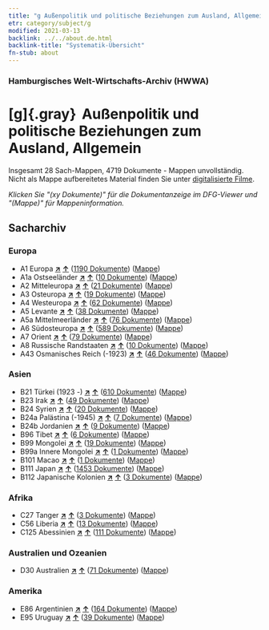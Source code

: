 ```yaml
---
title: "g Außenpolitik und politische Beziehungen zum Ausland, Allgemein"
etr: category/subject/g
modified: 2021-03-13
backlink: ../../about.de.html
backlink-title: "Systematik-Übersicht"
fn-stub: about
---
```


### Hamburgisches Welt-Wirtschafts-Archiv (HWWA)
# [g]{.gray}&#8201; Außenpolitik und politische Beziehungen zum Ausland, Allgemein&#160; 




Insgesamt 28 Sach-Mappen, 4719 Dokumente - Mappen unvollständig.
Nicht als Mappe aufbereitetes Material finden Sie unter [digitalisierte Filme](/film/h1_sh).

_Klicken Sie "(xy Dokumente)" für die Dokumentanzeige im DFG-Viewer und "(Mappe)" für Mappeninformation._

## Sacharchiv




### Europa

- A1 Europa [**&nearr;**](../../../geo/i/140892/about.de.html "Europa (alle Mappen)") [**&uarr;**](../../../geo/about.de.html#A1 "Ländersystematik") (<a href="https://pm20.zbw.eu/dfgview/sh/140892,144451" title="über: Europa : Außenpolitik und politische Beziehungen zum Ausland, Allgemein" target="_blank">1190 Dokumente</a>) ([Mappe](http://purl.org/pressemappe20/folder/sh/140892,144451))
- A1a Ostseeländer [**&nearr;**](../../../geo/i/140894/about.de.html "Ostseeländer (alle Mappen)") [**&uarr;**](../../../geo/about.de.html#A1a "Ländersystematik") (<a href="https://pm20.zbw.eu/dfgview/sh/140894,144451" title="über: Ostseeländer : Außenpolitik und politische Beziehungen zum Ausland, Allgemein" target="_blank">10 Dokumente</a>) ([Mappe](http://purl.org/pressemappe20/folder/sh/140894,144451))
- A2 Mitteleuropa [**&nearr;**](../../../geo/i/140895/about.de.html "Mitteleuropa (alle Mappen)") [**&uarr;**](../../../geo/about.de.html#A2 "Ländersystematik") (<a href="https://pm20.zbw.eu/dfgview/sh/140895,144451" title="über: Mitteleuropa : Außenpolitik und politische Beziehungen zum Ausland, Allgemein" target="_blank">21 Dokumente</a>) ([Mappe](http://purl.org/pressemappe20/folder/sh/140895,144451))
- A3 Osteuropa [**&nearr;**](../../../geo/i/140896/about.de.html "Osteuropa (alle Mappen)") [**&uarr;**](../../../geo/about.de.html#A3 "Ländersystematik") (<a href="https://pm20.zbw.eu/dfgview/sh/140896,144451" title="über: Osteuropa : Außenpolitik und politische Beziehungen zum Ausland, Allgemein" target="_blank">19 Dokumente</a>) ([Mappe](http://purl.org/pressemappe20/folder/sh/140896,144451))
- A4 Westeuropa [**&nearr;**](../../../geo/i/140897/about.de.html "Westeuropa (alle Mappen)") [**&uarr;**](../../../geo/about.de.html#A4 "Ländersystematik") (<a href="https://pm20.zbw.eu/dfgview/sh/140897,144451" title="über: Westeuropa : Außenpolitik und politische Beziehungen zum Ausland, Allgemein" target="_blank">62 Dokumente</a>) ([Mappe](http://purl.org/pressemappe20/folder/sh/140897,144451))
- A5 Levante [**&nearr;**](../../../geo/i/140898/about.de.html "Levante (alle Mappen)") [**&uarr;**](../../../geo/about.de.html#A5 "Ländersystematik") (<a href="https://pm20.zbw.eu/dfgview/sh/140898,144451" title="über: Levante : Außenpolitik und politische Beziehungen zum Ausland, Allgemein" target="_blank">38 Dokumente</a>) ([Mappe](http://purl.org/pressemappe20/folder/sh/140898,144451))
- A5a Mittelmeerländer [**&nearr;**](../../../geo/i/140899/about.de.html "Mittelmeerländer (alle Mappen)") [**&uarr;**](../../../geo/about.de.html#A5a "Ländersystematik") (<a href="https://pm20.zbw.eu/dfgview/sh/140899,144451" title="über: Mittelmeerländer : Außenpolitik und politische Beziehungen zum Ausland, Allgemein" target="_blank">76 Dokumente</a>) ([Mappe](http://purl.org/pressemappe20/folder/sh/140899,144451))
- A6 Südosteuropa [**&nearr;**](../../../geo/i/140900/about.de.html "Südosteuropa (alle Mappen)") [**&uarr;**](../../../geo/about.de.html#A6 "Ländersystematik") (<a href="https://pm20.zbw.eu/dfgview/sh/140900,144451" title="über: Südosteuropa : Außenpolitik und politische Beziehungen zum Ausland, Allgemein" target="_blank">589 Dokumente</a>) ([Mappe](http://purl.org/pressemappe20/folder/sh/140900,144451))
- A7 Orient [**&nearr;**](../../../geo/i/140902/about.de.html "Orient (alle Mappen)") [**&uarr;**](../../../geo/about.de.html#A7 "Ländersystematik") (<a href="https://pm20.zbw.eu/dfgview/sh/140902,144451" title="über: Orient : Außenpolitik und politische Beziehungen zum Ausland, Allgemein" target="_blank">79 Dokumente</a>) ([Mappe](http://purl.org/pressemappe20/folder/sh/140902,144451))
- A8 Russische Randstaaten [**&nearr;**](../../../geo/i/140904/about.de.html "Russische Randstaaten (alle Mappen)") [**&uarr;**](../../../geo/about.de.html#A8 "Ländersystematik") (<a href="https://pm20.zbw.eu/dfgview/sh/140904,144451" title="über: Russische Randstaaten : Außenpolitik und politische Beziehungen zum Ausland, Allgemein" target="_blank">10 Dokumente</a>) ([Mappe](http://purl.org/pressemappe20/folder/sh/140904,144451))
- A43 Osmanisches Reich (-1923) [**&nearr;**](../../../geo/i/141034/about.de.html "Osmanisches Reich (-1923) (alle Mappen)") [**&uarr;**](../../../geo/about.de.html#A43 "Ländersystematik") (<a href="https://pm20.zbw.eu/dfgview/sh/141034,144451" title="über: Osmanisches Reich (-1923) : Außenpolitik und politische Beziehungen zum Ausland, Allgemein" target="_blank">46 Dokumente</a>) ([Mappe](http://purl.org/pressemappe20/folder/sh/141034,144451))

### Asien

- B21 Türkei (1923 -) [**&nearr;**](../../../geo/i/141111/about.de.html "Türkei (1923 -) (alle Mappen)") [**&uarr;**](../../../geo/about.de.html#B21 "Ländersystematik") (<a href="https://pm20.zbw.eu/dfgview/sh/141111,144451" title="über: Türkei (1923 -) : Außenpolitik und politische Beziehungen zum Ausland, Allgemein" target="_blank">610 Dokumente</a>) ([Mappe](http://purl.org/pressemappe20/folder/sh/141111,144451))
- B23 Irak [**&nearr;**](../../../geo/i/141113/about.de.html "Irak (alle Mappen)") [**&uarr;**](../../../geo/about.de.html#B23 "Ländersystematik") (<a href="https://pm20.zbw.eu/dfgview/sh/141113,144451" title="über: Irak : Außenpolitik und politische Beziehungen zum Ausland, Allgemein" target="_blank">49 Dokumente</a>) ([Mappe](http://purl.org/pressemappe20/folder/sh/141113,144451))
- B24 Syrien [**&nearr;**](../../../geo/i/141114/about.de.html "Syrien (alle Mappen)") [**&uarr;**](../../../geo/about.de.html#B24 "Ländersystematik") (<a href="https://pm20.zbw.eu/dfgview/sh/141114,144451" title="über: Syrien : Außenpolitik und politische Beziehungen zum Ausland, Allgemein" target="_blank">20 Dokumente</a>) ([Mappe](http://purl.org/pressemappe20/folder/sh/141114,144451))
- B24a Palästina (-1945) [**&nearr;**](../../../geo/i/141115/about.de.html "Palästina (-1945) (alle Mappen)") [**&uarr;**](../../../geo/about.de.html#B24a "Ländersystematik") (<a href="https://pm20.zbw.eu/dfgview/sh/141115,144451" title="über: Palästina (-1945) : Außenpolitik und politische Beziehungen zum Ausland, Allgemein" target="_blank">7 Dokumente</a>) ([Mappe](http://purl.org/pressemappe20/folder/sh/141115,144451))
- B24b Jordanien [**&nearr;**](../../../geo/i/141116/about.de.html "Jordanien (alle Mappen)") [**&uarr;**](../../../geo/about.de.html#B24b "Ländersystematik") (<a href="https://pm20.zbw.eu/dfgview/sh/141116,144451" title="über: Jordanien : Außenpolitik und politische Beziehungen zum Ausland, Allgemein" target="_blank">9 Dokumente</a>) ([Mappe](http://purl.org/pressemappe20/folder/sh/141116,144451))
- B96 Tibet [**&nearr;**](../../../geo/i/141259/about.de.html "Tibet (alle Mappen)") [**&uarr;**](../../../geo/about.de.html#B96 "Ländersystematik") (<a href="https://pm20.zbw.eu/dfgview/sh/141259,144451" title="über: Tibet : Außenpolitik und politische Beziehungen zum Ausland, Allgemein" target="_blank">6 Dokumente</a>) ([Mappe](http://purl.org/pressemappe20/folder/sh/141259,144451))
- B99 Mongolei [**&nearr;**](../../../geo/i/141261/about.de.html "Mongolei (alle Mappen)") [**&uarr;**](../../../geo/about.de.html#B99 "Ländersystematik") (<a href="https://pm20.zbw.eu/dfgview/sh/141261,144451" title="über: Mongolei : Außenpolitik und politische Beziehungen zum Ausland, Allgemein" target="_blank">19 Dokumente</a>) ([Mappe](http://purl.org/pressemappe20/folder/sh/141261,144451))
- B99a Innere Mongolei [**&nearr;**](../../../geo/i/141264/about.de.html "Innere Mongolei (alle Mappen)") [**&uarr;**](../../../geo/about.de.html#B99a "Ländersystematik") (<a href="https://pm20.zbw.eu/dfgview/sh/141264,144451" title="über: Innere Mongolei : Außenpolitik und politische Beziehungen zum Ausland, Allgemein" target="_blank">1 Dokumente</a>) ([Mappe](http://purl.org/pressemappe20/folder/sh/141264,144451))
- B101 Macao [**&nearr;**](../../../geo/i/141267/about.de.html "Macao (alle Mappen)") [**&uarr;**](../../../geo/about.de.html#B101 "Ländersystematik") (<a href="https://pm20.zbw.eu/dfgview/sh/141267,144451" title="über: Macao : Außenpolitik und politische Beziehungen zum Ausland, Allgemein" target="_blank">1 Dokumente</a>) ([Mappe](http://purl.org/pressemappe20/folder/sh/141267,144451))
- B111 Japan [**&nearr;**](../../../geo/i/141272/about.de.html "Japan (alle Mappen)") [**&uarr;**](../../../geo/about.de.html#B111 "Ländersystematik") (<a href="https://pm20.zbw.eu/dfgview/sh/141272,144451" title="über: Japan : Außenpolitik und politische Beziehungen zum Ausland, Allgemein" target="_blank">1453 Dokumente</a>) ([Mappe](http://purl.org/pressemappe20/folder/sh/141272,144451))
- B112 Japanische Kolonien [**&nearr;**](../../../geo/i/141273/about.de.html "Japanische Kolonien (alle Mappen)") [**&uarr;**](../../../geo/about.de.html#B112 "Ländersystematik") (<a href="https://pm20.zbw.eu/dfgview/sh/141273,144451" title="über: Japanische Kolonien : Außenpolitik und politische Beziehungen zum Ausland, Allgemein" target="_blank">3 Dokumente</a>) ([Mappe](http://purl.org/pressemappe20/folder/sh/141273,144451))

### Afrika

- C27 Tanger [**&nearr;**](../../../geo/i/141360/about.de.html "Tanger (alle Mappen)") [**&uarr;**](../../../geo/about.de.html#C27 "Ländersystematik") (<a href="https://pm20.zbw.eu/dfgview/sh/141360,144451" title="über: Tanger : Außenpolitik und politische Beziehungen zum Ausland, Allgemein" target="_blank">3 Dokumente</a>) ([Mappe](http://purl.org/pressemappe20/folder/sh/141360,144451))
- C56 Liberia [**&nearr;**](../../../geo/i/141405/about.de.html "Liberia (alle Mappen)") [**&uarr;**](../../../geo/about.de.html#C56 "Ländersystematik") (<a href="https://pm20.zbw.eu/dfgview/sh/141405,144451" title="über: Liberia : Außenpolitik und politische Beziehungen zum Ausland, Allgemein" target="_blank">13 Dokumente</a>) ([Mappe](http://purl.org/pressemappe20/folder/sh/141405,144451))
- C125 Abessinien [**&nearr;**](../../../geo/i/141482/about.de.html "Abessinien (alle Mappen)") [**&uarr;**](../../../geo/about.de.html#C125 "Ländersystematik") (<a href="https://pm20.zbw.eu/dfgview/sh/141482,144451" title="über: Abessinien : Außenpolitik und politische Beziehungen zum Ausland, Allgemein" target="_blank">111 Dokumente</a>) ([Mappe](http://purl.org/pressemappe20/folder/sh/141482,144451))

### Australien und Ozeanien

- D30 Australien [**&nearr;**](../../../geo/i/141621/about.de.html "Australien (alle Mappen)") [**&uarr;**](../../../geo/about.de.html#D30 "Ländersystematik") (<a href="https://pm20.zbw.eu/dfgview/sh/141621,144451" title="über: Australien : Außenpolitik und politische Beziehungen zum Ausland, Allgemein" target="_blank">71 Dokumente</a>) ([Mappe](http://purl.org/pressemappe20/folder/sh/141621,144451))

### Amerika

- E86 Argentinien [**&nearr;**](../../../geo/i/141692/about.de.html "Argentinien (alle Mappen)") [**&uarr;**](../../../geo/about.de.html#E86 "Ländersystematik") (<a href="https://pm20.zbw.eu/dfgview/sh/141692,144451" title="über: Argentinien : Außenpolitik und politische Beziehungen zum Ausland, Allgemein" target="_blank">164 Dokumente</a>) ([Mappe](http://purl.org/pressemappe20/folder/sh/141692,144451))
- E95 Uruguay [**&nearr;**](../../../geo/i/141695/about.de.html "Uruguay (alle Mappen)") [**&uarr;**](../../../geo/about.de.html#E95 "Ländersystematik") (<a href="https://pm20.zbw.eu/dfgview/sh/141695,144451" title="über: Uruguay : Außenpolitik und politische Beziehungen zum Ausland, Allgemein" target="_blank">39 Dokumente</a>) ([Mappe](http://purl.org/pressemappe20/folder/sh/141695,144451))


